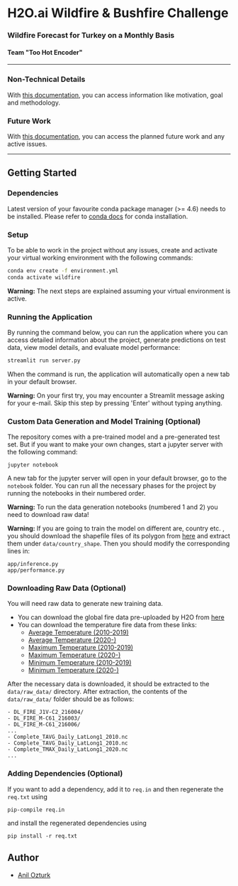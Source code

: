 # H2O.ai Wildfire & Bushfire Challenge
### Wildfire Forecast for Turkey on a Monthly Basis
#### Team "Too Hot Encoder"

---

### Non-Technical Details
With [this documentation](PROJECT.md), you can access information like motivation, goal and methodology.

### Future Work
With [this documentation](FUTUREWORK.md), you can access the planned future work and any active issues.

--- 
## Getting Started

### Dependencies
Latest version of your favourite conda package manager (>= 4.6) needs to be installed. Please refer to [conda docs](https://docs.conda.io/projects/conda/en/latest/user-guide/install/) for conda installation.

### Setup
To be able to work in the project without any issues, create and activate your virtual working environment with the following commands:
```bash
conda env create -f environment.yml
conda activate wildfire
```
**Warning:** The next steps are explained assuming your virtual environment is active.
### Running the Application
By running the command below, you can run the application where you can access detailed information about the project, generate predictions on test data, view model details, and evaluate model performance:
```bash
streamlit run server.py
```
When the command is run, the application will automatically open a new tab in your default browser.

**Warning:** On your first try, you may encounter a Streamlit message asking for your e-mail. Skip this step by pressing 'Enter' without typing anything.
### Custom Data Generation and Model Training (Optional)
The repository comes with a pre-trained model and a pre-generated test set. But if you want to make your own changes, start a jupyter server with the following command:
```
jupyter notebook
```
A new tab for the jupyter server will open in your default browser, go to the `notebook` folder. You can run all the necessary phases for the project by running the notebooks in their numbered order.

**Warning:** To run the data generation notebooks (numbered 1 and 2) you need to download raw data!

**Warning:** If you are going to train the model on different are, country etc. , you should download the shapefile files of its polygon from [here](https://gadm.org/download_country.html) and extract them under `data/country_shape`. Then you should modify the corresponding lines in:
```
app/inference.py
app/performance.py
```

### Downloading Raw Data (Optional)
You will need raw data to generate new training data.
- You can download the global fire data pre-uploaded by H2O from [here](https://s3.us-west-1.amazonaws.com/ai.h2o.challenge.datasets/wildfire-challenge/firms_fires_2013_2021.zip)
- You can download the temperature fire data from these links:
  - [Average Temperature (2010-2019)](http://berkeleyearth.lbl.gov/auto/Global/Gridded/Complete_TAVG_Daily_LatLong1_2010.nc)
  - [Average Temperature (2020-)](http://berkeleyearth.lbl.gov/auto/Global/Gridded/Complete_TAVG_Daily_LatLong1_2020.nc)
  - [Maximum Temperature (2010-2019)](http://berkeleyearth.lbl.gov/auto/Global/Gridded/Complete_TMAX_Daily_LatLong1_2010.nc)
  - [Maximum Temperature (2020-)](http://berkeleyearth.lbl.gov/auto/Global/Gridded/Complete_TMAX_Daily_LatLong1_2020.nc)
  - [Minimum Temperature (2010-2019)](http://berkeleyearth.lbl.gov/auto/Global/Gridded/Complete_TMIN_Daily_LatLong1_2010.nc)
  - [Minimum Temperature (2020-)](http://berkeleyearth.lbl.gov/auto/Global/Gridded/Complete_TMIN_Daily_LatLong1_2020.nc)

After the necessary data is downloaded, it should be extracted to the `data/raw_data/` directory. After extraction, the contents of the `data/raw_data/` folder should be as follows:
```
- DL_FIRE_J1V-C2_216004/
- DL_FIRE_M-C61_216003/
- DL_FIRE_M-C61_216006/
...
- Complete_TAVG_Daily_LatLong1_2010.nc
- Complete_TAVG_Daily_LatLong1_2010.nc
- Complete_TMAX_Daily_LatLong1_2020.nc
...
```

### Adding Dependencies (Optional)
If you want to add a dependency, add it to `req.in` and then regenerate the `req.txt` using
```
pip-compile req.in
```
and install the regenerated dependencies using
```
pip install -r req.txt
```

## Author
* [Anil Ozturk](anilozturk96@gmail.com)